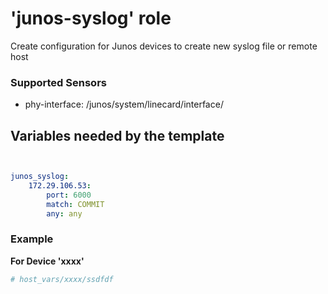 
# 'junos-syslog' role  

Create configuration for Junos devices to create new syslog file or remote host

### Supported Sensors

- phy-interface: /junos/system/linecard/interface/


## Variables needed by the template

```yaml


junos_syslog:
    172.29.106.53:
        port: 6000
        match: COMMIT
        any: any
```

### Example

**For Device 'xxxx'**
```yaml
# host_vars/xxxx/ssdfdf

```
